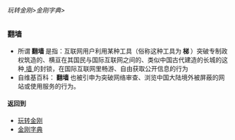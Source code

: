 ###### 玩转金刚>金刚字典>

### 翻墙
- 所谓<strong> 翻墙 </strong>是指：互联网用户利用某种工具（俗称这种工具为<strong> 梯 </strong>）突破专制政权筑造的、横亘在其国民与国际互联网之间的、类似中国古代建造的长城的这种[ 墙 ](https://github.com/a2zitpro/web/blob/master/LadderFree/kkDictionary/TheWallInTheInternet.md)的封锁，在国际互联网里畅游、自由获取公开信息的行为
- 自维基百科：<strong> 翻墙 </strong>也被引申为突破网络审查、浏览中国大陆境外被屏蔽的网站或使用服务的行为。

#### 返回到
- [玩转金刚](https://github.com/a2zitpro/web/blob/master/LadderFree/A.md)
- [金刚字典](https://github.com/a2zitpro/web/blob/master/LadderFree/kkDictionary/KKDictionary.md)

